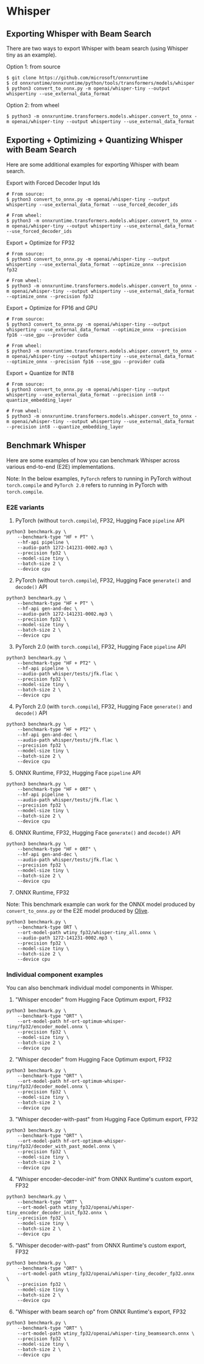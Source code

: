 # Whisper

## Exporting Whisper with Beam Search

There are two ways to export Whisper with beam search (using Whisper tiny as an example).

Option 1: from source
```
$ git clone https://github.com/microsoft/onnxruntime
$ cd onnxruntime/onnxruntime/python/tools/transformers/models/whisper
$ python3 convert_to_onnx.py -m openai/whisper-tiny --output whispertiny --use_external_data_format
```

Option 2: from wheel
```
$ python3 -m onnxruntime.transformers.models.whisper.convert_to_onnx -m openai/whisper-tiny --output whispertiny --use_external_data_format
```

## Exporting + Optimizing + Quantizing Whisper with Beam Search

Here are some additional examples for exporting Whisper with beam search.

Export with Forced Decoder Input Ids
```
# From source:
$ python3 convert_to_onnx.py -m openai/whisper-tiny --output whispertiny --use_external_data_format --use_forced_decoder_ids

# From wheel:
$ python3 -m onnxruntime.transformers.models.whisper.convert_to_onnx -m openai/whisper-tiny --output whispertiny --use_external_data_format --use_forced_decoder_ids
```

Export + Optimize for FP32
```
# From source:
$ python3 convert_to_onnx.py -m openai/whisper-tiny --output whispertiny --use_external_data_format --optimize_onnx --precision fp32

# From wheel:
$ python3 -m onnxruntime.transformers.models.whisper.convert_to_onnx -m openai/whisper-tiny --output whispertiny --use_external_data_format --optimize_onnx --precision fp32
```

Export + Optimize for FP16 and GPU
```
# From source:
$ python3 convert_to_onnx.py -m openai/whisper-tiny --output whispertiny --use_external_data_format --optimize_onnx --precision fp16 --use_gpu --provider cuda

# From wheel:
$ python3 -m onnxruntime.transformers.models.whisper.convert_to_onnx -m openai/whisper-tiny --output whispertiny --use_external_data_format --optimize_onnx --precision fp16 --use_gpu --provider cuda
```

Export + Quantize for INT8
```
# From source:
$ python3 convert_to_onnx.py -m openai/whisper-tiny --output whispertiny --use_external_data_format --precision int8 --quantize_embedding_layer

# From wheel:
$ python3 -m onnxruntime.transformers.models.whisper.convert_to_onnx -m openai/whisper-tiny --output whispertiny --use_external_data_format --precision int8 --quantize_embedding_layer
```

## Benchmark Whisper

Here are some examples of how you can benchmark Whisper across various end-to-end (E2E) implementations.

Note: In the below examples, `PyTorch` refers to running in PyTorch without `torch.compile` and `PyTorch 2.0` refers to running in PyTorch with `torch.compile`.

### E2E variants

1. PyTorch (without `torch.compile`), FP32, Hugging Face `pipeline` API
```
python3 benchmark.py \
    --benchmark-type "HF + PT" \
    --hf-api pipeline \
    --audio-path 1272-141231-0002.mp3 \
    --precision fp32 \
    --model-size tiny \
    --batch-size 2 \
    --device cpu
```

2. PyTorch (without `torch.compile`), FP32, Hugging Face `generate()` and `decode()` API
```
python3 benchmark.py \
    --benchmark-type "HF + PT" \
    --hf-api gen-and-dec \
    --audio-path 1272-141231-0002.mp3 \
    --precision fp32 \
    --model-size tiny \
    --batch-size 2 \
    --device cpu
```

3. PyTorch 2.0 (with `torch.compile`), FP32, Hugging Face `pipeline` API
```
python3 benchmark.py \
    --benchmark-type "HF + PT2" \
    --hf-api pipeline \
    --audio-path whisper/tests/jfk.flac \
    --precision fp32 \
    --model-size tiny \
    --batch-size 2 \
    --device cpu
```

4. PyTorch 2.0 (with `torch.compile`), FP32, Hugging Face `generate()` and `decode()` API
```
python3 benchmark.py \
    --benchmark-type "HF + PT2" \
    --hf-api gen-and-dec \
    --audio-path whisper/tests/jfk.flac \
    --precision fp32 \
    --model-size tiny \
    --batch-size 2 \
    --device cpu
```

5. ONNX Runtime, FP32, Hugging Face `pipeline` API
```
python3 benchmark.py \
    --benchmark-type "HF + ORT" \
    --hf-api pipeline \
    --audio-path whisper/tests/jfk.flac \
    --precision fp32 \
    --model-size tiny \
    --batch-size 2 \
    --device cpu
```

6. ONNX Runtime, FP32, Hugging Face `generate()` and `decode()` API
```
python3 benchmark.py \
    --benchmark-type "HF + ORT" \
    --hf-api gen-and-dec \
    --audio-path whisper/tests/jfk.flac \
    --precision fp32 \
    --model-size tiny \
    --batch-size 2 \
    --device cpu
```

7. ONNX Runtime, FP32

Note: This benchmark example can work for the ONNX model produced by `convert_to_onnx.py` or the E2E model produced by [Olive](https://github.com/microsoft/Olive).
```
python3 benchmark.py \
    --benchmark-type ORT \
    --ort-model-path wtiny_fp32/whisper-tiny_all.onnx \
    --audio-path 1272-141231-0002.mp3 \
    --precision fp32 \
    --model-size tiny \
    --batch-size 2 \
    --device cpu
```

### Individual component examples

You can also benchmark individual model components in Whisper.

1. "Whisper encoder" from Hugging Face Optimum export, FP32
```
python3 benchmark.py \
    --benchmark-type "ORT" \
    --ort-model-path hf-ort-optimum-whisper-tiny/fp32/encoder_model.onnx \
    --precision fp32 \
    --model-size tiny \
    --batch-size 2 \
    --device cpu
```

2. "Whisper decoder" from Hugging Face Optimum export, FP32
```
python3 benchmark.py \
    --benchmark-type "ORT" \
    --ort-model-path hf-ort-optimum-whisper-tiny/fp32/decoder_model.onnx \
    --precision fp32 \
    --model-size tiny \
    --batch-size 2 \
    --device cpu
```

3. "Whisper decoder-with-past" from Hugging Face Optimum export, FP32
```
python3 benchmark.py \
    --benchmark-type "ORT" \
    --ort-model-path hf-ort-optimum-whisper-tiny/fp32/decoder_with_past_model.onnx \
    --precision fp32 \
    --model-size tiny \
    --batch-size 2 \
    --device cpu
```

4. "Whisper encoder-decoder-init" from ONNX Runtime's custom export, FP32
```
python3 benchmark.py \
    --benchmark-type "ORT" \
    --ort-model-path wtiny_fp32/openai/whisper-tiny_encoder_decoder_init_fp32.onnx \
    --precision fp32 \
    --model-size tiny \
    --batch-size 2 \
    --device cpu
```

5. "Whisper decoder-with-past" from ONNX Runtime's custom export, FP32
```
python3 benchmark.py \
    --benchmark-type "ORT" \
    --ort-model-path wtiny_fp32/openai/whisper-tiny_decoder_fp32.onnx \
    --precision fp32 \
    --model-size tiny \
    --batch-size 2 \
    --device cpu
```

6. "Whisper with beam search op" from ONNX Runtime's export, FP32
```
python3 benchmark.py \
    --benchmark-type "ORT" \
    --ort-model-path wtiny_fp32/openai/whisper-tiny_beamsearch.onnx \
    --precision fp32 \
    --model-size tiny \
    --batch-size 2 \
    --device cpu
```
